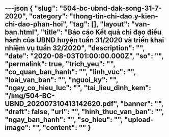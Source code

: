 ---json
{
    "slug": "504-bc-ubnd-dak-song-31-7-2020",
    "category": "thong-tin-chi-dao.y-kien-chi-dao-phan-hoi",
    "tag": [],
    "layout": "van-ban.html",
    "title": "Báo cáo Kết quả chỉ đạo điều hành của UBND huyện tuần 31/2020 và triển khai nhiệm vụ tuần 32/2020",
    "description": "",
    "date": "2020-08-03T01:00:00.000Z",
    "so": "",
    "permalink": true,
    "trich_yeu": "",
    "co_quan_ban_hanh": "",
    "linh_vuc": "",
    "loai_van_ban": "",
    "nguoi_ky": "",
    "ngay_co_hieu_luc": "",
    "tai_lieu_dinh_kem": "/img/504-BC-UBND_202007310413142620.pdf",
    "banner": "",
    "draft": false,
    "url": "",
    "hinh_thuc_van_ban": "",
    "ngay_ban_hanh": "",
    "so_hieu": "",
    "upload-image": "",
    "__content__": ""
}
---
